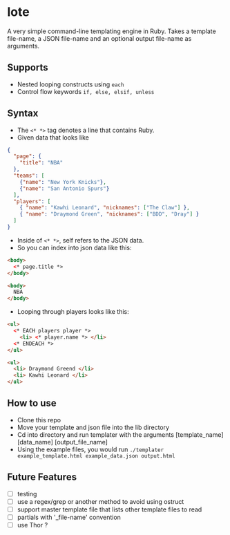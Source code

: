 # lote
A very simple command-line templating engine in Ruby. Takes a template file-name,
a JSON file-name and an optional output file-name as arguments.

## Supports
* Nested looping constructs using `each`
* Control flow keywords `if, else, elsif, unless`

## Syntax
* The `<* *>` tag denotes a line that contains Ruby.
* Given data that looks like
```json
{
  "page": {
    "title": "NBA"
  },
  "teams": [
    {"name": "New York Knicks"},
    {"name": "San Antonio Spurs"}
  ],
  "players": [
    { "name": "Kawhi Leonard", "nicknames": ["The Claw"] },
    { "name": "Draymond Green", "nicknames": ["BDD", "Dray"] }
  ]
}
```
* Inside of `<* *>`, self refers to the JSON data.
* So you can index into json data like this:
```html
<body>
  <* page.title *>
</body>
```
```html
<body>
  NBA
</body>
```
* Looping through players looks like this:
```html
<ul>
  <* EACH players player *>
    <li> <* player.name *> </li>
  <* ENDEACH *>
</ul>
```
```html
<ul>
  <li> Draymond Greend </li>
  <li> Kawhi Leonard </li>
</ul>
```

## How to use
* Clone this repo
* Move your template and json file into the lib directory
* Cd into directory and run templater with the arguments [template_name] [data_name] [output_file_name]
* Using the example files, you would run `./templater example_template.html example_data.json output.html`

## Future Features
- [ ] testing
- [ ] use a regex/grep or another method to avoid using ostruct
- [ ] support master template file that lists other template files to read
- [ ] partials with '\_file-name' convention
- [ ] use Thor ?

